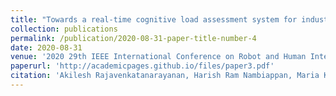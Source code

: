 ```yaml
---
title: "Towards a real-time cognitive load assessment system for industrial human-robot cooperation"
collection: publications
permalink: /publication/2020-08-31-paper-title-number-4
date: 2020-08-31
venue: '2020 29th IEEE International Conference on Robot and Human Interactive Communication (RO-MAN)'
paperurl: 'http://academicpages.github.io/files/paper3.pdf'
citation: 'Akilesh Rajavenkatanarayanan, Harish Ram Nambiappan, Maria Kyrarini, and Fillia Makedon. "Towards a real-time cognitive load assessment system for industrial human-robot cooperation." In 2020 29th IEEE International Conference on Robot and Human Interactive Communication (RO-MAN), pp. 698-705. IEEE. 2020.'
---
```


